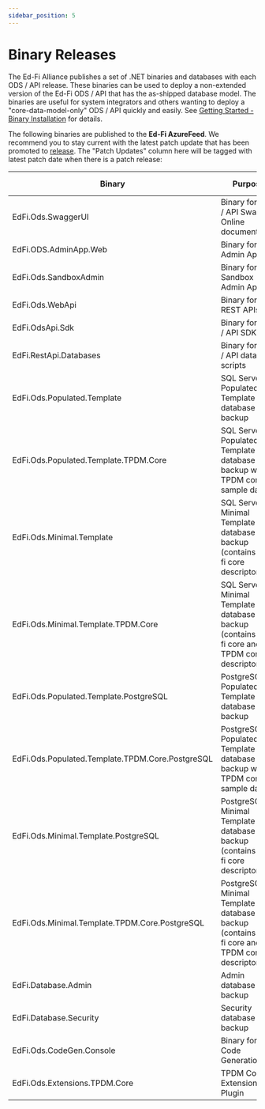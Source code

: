 ```yaml
---
sidebar_position: 5
---
```


# Binary Releases

The Ed-Fi Alliance publishes a set of .NET binaries and databases with each ODS / API release. These binaries can be used to deploy a non-extended version of the Ed-Fi ODS / API that has the as-shipped database model. The binaries are useful for system integrators and others wanting to deploy a "core-data-model-only" ODS / API quickly and easily. See [Getting Started - Binary Installation]([./readme.md](https://edfi.atlassian.net/wiki/spaces/ODSAPIS3V54/pages/22774182/Getting+Started+-+Binary+Installation)) for details.

The following binaries are published to the **Ed-Fi AzureFeed**. We recommend you to stay current with the latest patch update that has been promoted to [release](https://dev.azure.com/ed-fi-alliance/Ed-Fi-Alliance-OSS/_packaging?_a=feed&feed=EdFi%40Release). The "Patch Updates" column here will be tagged with latest patch date when there is a patch release:

| Binary                                           | Purpose                                                                                     | Location                                                                                                                                                                                                                                                                                                                                                                                                                                                                                                                                                      | Patch Updates |
| ------------------------------------------------ | ------------------------------------------------------------------------------------------- | ------------------------------------------------------------------------------------------------------------------------------------------------------------------------------------------------------------------------------------------------------------------------------------------------------------------------------------------------------------------------------------------------------------------------------------------------------------------------------------------------------------------------------------------------------------- | ------------- |
| EdFi.Ods.SwaggerUI                               | Binary for ODS / API Swagger Online documentation                                           | [EdFi.Suite3.Ods.SwaggerUI 5.4](https://dev.azure.com/ed-fi-alliance/Ed-Fi-Alliance-OSS/_artifacts/feed/EdFi@Release/NuGet/EdFi.Suite3.Ods.SwaggerUI/overview/5.4.2272)   |               |
| EdFi.ODS.AdminApp.Web                            | Binary for Admin App                                                                       | [EdFi.Suite3.ODS.AdminApp.Web 2.3](https://dev.azure.com/ed-fi-alliance/Ed-Fi-Alliance-OSS/_packaging?_a=package&feed=EdFi&package=EdFi.Suite3.ODS.AdminApp.Web&version=2.3.1&protocolType=NuGet) |               |
| EdFi.Ods.SandboxAdmin                            | Binary for Sandbox Admin App                                                                | [EdFi.Suite3.Ods.SandboxAdmin 5.4](https://dev.azure.com/ed-fi-alliance/Ed-Fi-Alliance-OSS/_artifacts/feed/EdFi@Release/NuGet/EdFi.Suite3.Ods.SandboxAdmin/overview/5.4.2285) |               |
| EdFi.Ods.WebApi                                  | Binary for ODS REST APIs                                                                    | [EdFi.Suite3.Ods.WebApi 5.4](https://dev.azure.com/ed-fi-alliance/Ed-Fi-Alliance-OSS/_artifacts/feed/EdFi@Release/NuGet/EdFi.Suite3.Ods.WebApi/versions/5.4.2285)       |               |
| EdFi.OdsApi.Sdk                                  | Binary for ODS / API SDK                                                                    | [EdFi.Suite3.OdsApi.Sdk 5.3](https://dev.azure.com/ed-fi-alliance/Ed-Fi-Alliance-OSS/_packaging?_a=package&feed=EdFi%40Release&package=EdFi.Suite3.OdsApi.Sdk&version=5.3.8&protocolType=NuGet)       |               |
| EdFi.RestApi.Databases                           | Binary for ODS / API database scripts                                                       | [EdFi.Suite3.RestApi.Databases 5.4](https://dev.azure.com/ed-fi-alliance/Ed-Fi-Alliance-OSS/_artifacts/feed/EdFi@Release/NuGet/EdFi.Suite3.RestApi.Databases/overview/5.4.2272)|               |
| EdFi.Ods.Populated.Template                      | SQL Server Populated Template database backup                                               | [EdFi.Suite3.Ods.Populated.Template 5.4](https://dev.azure.com/ed-fi-alliance/Ed-Fi-Alliance-OSS/_packaging?_a=package&feed=EdFi%40Release&package=EdFi.Suite3.Ods.Populated.Template&version=5.3.297&protocolType=NuGet) |          |
| EdFi.Ods.Populated.Template.TPDM.Core            | SQL Server Populated Template database backup with TPDM core sample data                    | [EdFi.Suite3.Ods.Populated.Template.TPDM.Core 5.4](https://dev.azure.com/ed-fi-alliance/Ed-Fi-Alliance-OSS/_artifacts/feed/EdFi@Release/NuGet/EdFi.Suite3.Ods.Populated.Template.TPDM.Core/overview/5.4.827) | |
| EdFi.Ods.Minimal.Template                        | SQL Server Minimal Template database backup (contains ed-fi core descriptors)               | [EdFi.Suite3.Ods.Minimal.Template 5.4](https://dev.azure.com/ed-fi-alliance/Ed-Fi-Alliance-OSS/_packaging?_a=package&feed=EdFi%40Release&package=EdFi.Suite3.Ods.Minimal.Template&version=5.3.253&protocolType=NuGet) |             |
| EdFi.Ods.Minimal.Template.TPDM.Core              | SQL Server Minimal Template database backup (contains ed-fi core and TPDM core descriptors) | [EdFi.Suite3.Ods.Minimal.Template.TPDM.Core 5.4](https://dev.azure.com/ed-fi-alliance/Ed-Fi-Alliance-OSS/_packaging?_a=package&feed=EdFi&package=EdFi.Suite3.Ods.Minimal.Template.TPDM.Core&version=5.3.87&protocolType=NuGet) |  |
| EdFi.Ods.Populated.Template.PostgreSQL           | PostgreSQL Populated Template database backup                                               | [EdFi.Suite3.Ods.Populated.Template.PostgreSQL 5.4](https://dev.azure.com/ed-fi-alliance/Ed-Fi-Alliance-OSS/_packaging?_a=package&feed=EdFi%40Release&package=EdFi.Suite3.Ods.Populated.Template.PostgreSQL&version=5.3.247&protocolType=NuGet) | |
| EdFi.Ods.Populated.Template.TPDM.Core.PostgreSQL | PostgreSQL Populated Template database backup with TPDM core sample data                    | [EdFi.Suite3.Ods.Populated.Template.TPDM.Core.PostgreSQL 5.4](https://dev.azure.com/ed-fi-alliance/Ed-Fi-Alliance-OSS/_packaging?_a=package&feed=EdFi&package=EdFi.Suite3.Ods.Populated.Template.TPDM.Core.PostgreSQL&version=5.3.224&protocolType=NuGet) | |
| EdFi.Ods.Minimal.Template.PostgreSQL             | PostgreSQL Minimal Template database backup (contains ed-fi core descriptors)               | [EdFi.Suite3.Ods.Minimal.Template.PostgreSQL 5.4](https://dev.azure.com/ed-fi-alliance/Ed-Fi-Alliance-OSS/_packaging?_a=package&feed=EdFi%40Release&package=EdFi.Suite3.Ods.Minimal.Template.PostgreSQL&version=5.3.232&protocolType=NuGet) | |
| EdFi.Ods.Minimal.Template.TPDM.Core.PostgreSQL   | PostgreSQL Minimal Template database backup (contains ed-fi core and TPDM core descriptors) | [EdFi.Suite3.Ods.Minimal.Template.TPDM.Core.PostgreSQL 5.4](https://dev.azure.com/ed-fi-alliance/Ed-Fi-Alliance-OSS/_packaging?_a=package&feed=EdFi&package=EdFi.Suite3.Ods.Minimal.Template.TPDM.Core.PostgreSQL&version=5.3.77&protocolType=NuGet) | |
| EdFi.Database.Admin                              | Admin database backup                                                                       | [EdFi.Database.Admin 5.4](https://dev.azure.com/ed-fi-alliance/Ed-Fi-Alliance-OSS/_packaging?_a=package&feed=EdFi%40Release&package=EdFi.Database.Admin&protocolType=NuGet&version=5.3.153)           |               |
| EdFi.Database.Security                           | Security database backup                                                                    | [EdFi.Database.Security 5.4](https://dev.azure.com/ed-fi-alliance/Ed-Fi-Alliance-OSS/_packaging?_a=package&feed=EdFi%40Release&package=EdFi.Database.Security&version=5.3.151&protocolType=NuGet)        |               |
| EdFi.Ods.CodeGen.Console                         | Binary for Code Generation                                                                  | [EdFi.Suite3.Ods.CodeGen 5.4](https://dev.azure.com/ed-fi-alliance/Ed-Fi-Alliance-OSS/_artifacts/feed/EdFi@Release/NuGet/EdFi.Suite3.Ods.CodeGen/overview/5.4.3323)       |               |
| EdFi.Ods.Extensions.TPDM.Core                    | TPDM Core Extension Plugin                                                                  | [EdFi.Suite3.Ods.Extensions.TPDM.Core.1.1.0 5.4](https://dev.azure.com/ed-fi-alliance/Ed-Fi-Alliance-OSS/_artifacts/feed/EdFi/NuGet/EdFi.Suite3.Ods.Extensions.TPDM.Core.1.1.0/versions/5.4.579)   |               |

